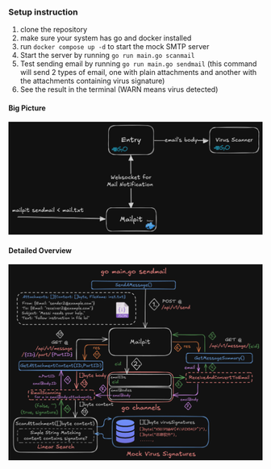 ### Setup instruction

1. clone the repository
2. make sure your system has go and docker installed
3. run `docker compose up -d` to start the mock SMTP server
4. Start the server by running `go run main.go scanmail`
5. Test sending email by running `go run main.go sendmail` (this command will send 2 types of email, one with plain attachments and another with the attachments containing virus signature)
6. See the result in the terminal (WARN means virus detected)

#### Big Picture
![image](./assets/images/overview.png)

#### Detailed Overview
![image](./assets/images/detailed_overview.png)


